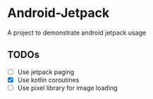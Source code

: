# Android-Jetpack
A project to demonstrate android jetpack usage

## TODOs
- [ ] Use jetpack paging
- [x] Use kotlin coroutines
- [ ] Use pixel library for image loading
